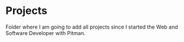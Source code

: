 # Projects

Folder where I am going to add all projects since I started the Web and Software Developer with Pitman.
